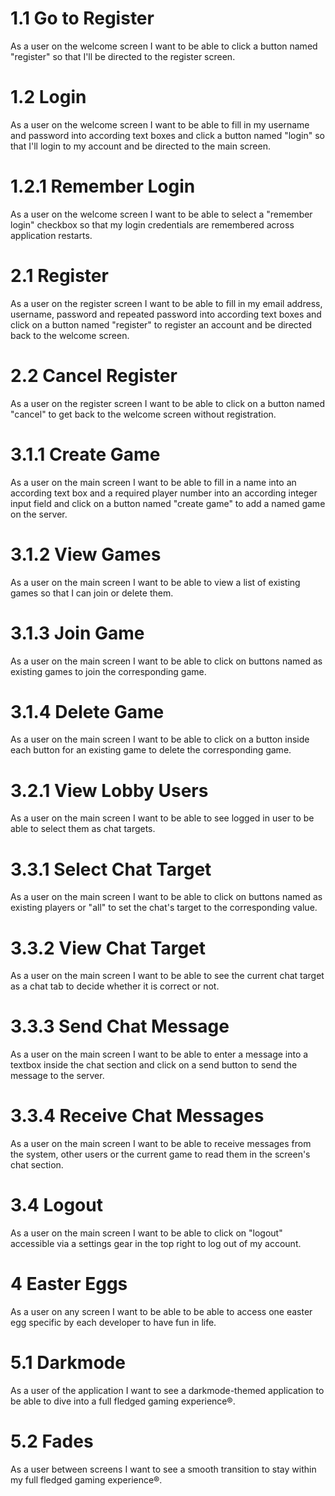 # 1.1 Go to Register
As a user on the welcome screen I want to be able to click a button named "register" so that I'll be directed to the register screen.

# 1.2 Login
As a user on the welcome screen I want to be able to fill in my username and password into according text boxes and click a button named "login" so that I'll login to my account and be directed to the main screen.

# 1.2.1 Remember Login
As a user on the welcome screen I want to be able to select a "remember login" checkbox so that my login credentials are remembered across application restarts.

# 2.1 Register
As a user on the register screen I want to be able to fill in my email address, username, password and repeated password into according text boxes and click on a button named "register" to register an account and be directed back to the welcome screen.

# 2.2 Cancel Register
As a user on the register screen I want to be able to click on a button named "cancel" to get back to the welcome screen without registration.

# 3.1.1 Create Game
As a user on the main screen I want to be able to fill in a name into an according text box and a required player number into an according integer input field and click on a button named "create game" to add a named game on the server.

# 3.1.2 View Games
As a user on the main screen I want to be able to view a list of existing games so that I can join or delete them.

# 3.1.3 Join Game
As a user on the main screen I want to be able to click on buttons named as existing games to join the corresponding game.

# 3.1.4 Delete Game
As a user on the main screen I want to be able to click on a button inside each button for an existing game to delete the corresponding game.

# 3.2.1 View Lobby Users
As a user on the main screen I want to be able to see logged in user to be able to select them as chat targets.

# 3.3.1 Select Chat Target
As a user on the main screen I want to be able to click on buttons named as existing players or "all" to set the chat's target to the corresponding value.

# 3.3.2 View Chat Target
As a user on the main screen I want to be able to see the current chat target as a chat tab to decide whether it is correct or not.

# 3.3.3 Send Chat Message
As a user on the main screen I want to be able to enter a message into a textbox inside the chat section and click on a send button to send the message to the server.

# 3.3.4 Receive Chat Messages
As a user on the main screen I want to be able to receive messages from the system, other users or the current game to read them in the screen's chat section.

# 3.4 Logout
As a user on the main screen I want to be able to click on "logout" accessible via a settings gear in the top right to log out of my account.

# 4 Easter Eggs
As a user on any screen I want to be able to be able to access one easter egg specific by each developer to have fun in life.

# 5.1 Darkmode
As a user of the application I want to see a darkmode-themed application to be able to dive into a full fledged gaming experience®.

# 5.2 Fades
As a user between screens I want to see a smooth transition to stay within my full fledged gaming experience®.
